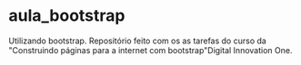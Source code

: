 # aula_bootstrap
Utilizando bootstrap. Repositório feito com os as tarefas do curso da "Construindo páginas para a internet com bootstrap"Digital Innovation One.
